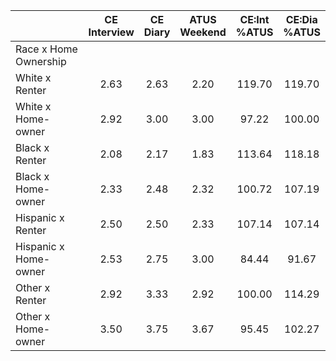
|                      | CE<br>Interview |  CE<br>Diary | ATUS<br>Weekend | CE:Int<br>%ATUS | CE:Dia<br>%ATUS |
| -------------------- | :----------: | :----------: | :----------: | :----------: | :----------: |
| Race x Home Ownership |              |              |              |              |              |
| White x Renter       |         2.63 |         2.63 |         2.20 |       119.70 |       119.70 |
| White x Home-owner   |         2.92 |         3.00 |         3.00 |        97.22 |       100.00 |
| Black x Renter       |         2.08 |         2.17 |         1.83 |       113.64 |       118.18 |
| Black x Home-owner   |         2.33 |         2.48 |         2.32 |       100.72 |       107.19 |
| Hispanic x Renter    |         2.50 |         2.50 |         2.33 |       107.14 |       107.14 |
| Hispanic x Home-owner |         2.53 |         2.75 |         3.00 |        84.44 |        91.67 |
| Other x Renter       |         2.92 |         3.33 |         2.92 |       100.00 |       114.29 |
| Other x Home-owner   |         3.50 |         3.75 |         3.67 |        95.45 |       102.27 |

